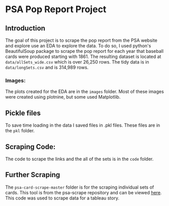 # PSA Pop Report Project

## Introduction 
The goal of this project is to scrape the pop report from the PSA website and explore use an EDA to explore the data.  To do so, I used python's BeautifulSoup package to scrape the pop report for each year that baseball cards were produced starting with 1861.  The resulting dataset is located at `data/allSets_wide.csv` which is over 26,250 rows.  The tidy data is in `data/longSets.csv` and is 314,989 rows.

### Images:
The plots created for the EDA are in the `images` folder.  Most of these images were created using plotnine, but some used Matplotlib.

## Pickle files
To save time loading in the data I saved files in .pkl files. These files are in the `pkl` folder.

## Scraping Code:
The code to scrape the links and the all of the sets is in the `code` folder.

## Further Scraping
The `psa-card-scrape-master` folder is for the scraping individual sets of cards.  This tool is from the psa-scrape repository and can be viewed [here](https://github.com/ChrisMuir/psa-scrape).  This code was used to scrape data for a tableau story. 
